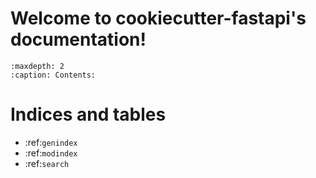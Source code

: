 # Welcome to cookiecutter-fastapi's documentation!

[//]: # (todo)
```{toctree}::
:maxdepth: 2
:caption: Contents:
```

# Indices and tables

* :ref:`genindex`
* :ref:`modindex`
* :ref:`search`
